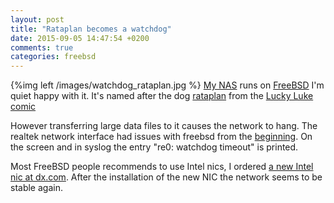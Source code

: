 ```yaml
---
layout: post
title: "Rataplan becomes a watchdog"
date: 2015-09-05 14:47:54 +0200
comments: true
categories: freebsd  
---
```


{%img left /images/watchdog_rataplan.jpg %}
<a href="http://stafwag.github.io/blog/blog/2012/12/16/running-freebsd-9.0-on-asus-c60m1-i-motherboard/">My NAS</a> runs on <a href="http://www.freebsd.org">FreeBSD</a> I'm quiet happy with it. It's named after the dog <a href="https://nl.wikipedia.org/wiki/Rataplan">rataplan</a> from the <a href="https://en.wikipedia.org/wiki/Lucky_Luke">Lucky Luke comic</a>

However transferring large data files to it causes the network to hang. The realtek network interface had issues with freebsd from the <a href="http://stafwag.github.io/blog/blog/2012/12/16/running-freebsd-9.0-on-asus-c60m1-i-motherboard/">beginning</a>. On the screen and in syslog the entry "re0: watchdog timeout" is printed.

Most FreeBSD people recommends to use Intel nics, I ordered <a href="http://www.dx.com/nl/p/winyao-wy574t-intel-wg82574l-chipset-pci-e-x1-server-gigabit-network-card-adapter-green-280966">a new Intel nic at dx.com</a>. After the installation of the new NIC the network seems to be stable again.


